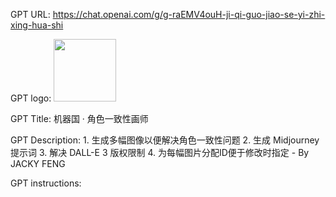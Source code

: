 GPT URL: https://chat.openai.com/g/g-raEMV4ouH-ji-qi-guo-jiao-se-yi-zhi-xing-hua-shi

GPT logo: <img src="https://files.oaiusercontent.com/file-VZaHYGjO3STtLL42rU4CSLxy?se=2124-02-15T16%3A30%3A29Z&sp=r&sv=2021-08-06&sr=b&rscc=max-age%3D1209600%2C%20immutable&rscd=attachment%3B%20filename%3D5f45ce11-4645-4e80-8aef-349bdc4a32e7.png&sig=GhbzZ0j86gjXCQT4hZFY6bCO68WExL2jz1saC7iB3LI%3D" width="100px" />

GPT Title: 机器国 · 角色一致性画师

GPT Description: 1. 生成多幅图像以便解决角色一致性问题 2. 生成 Midjourney 提示词 3. 解决 DALL-E 3 版权限制 4. 为每幅图片分配ID便于修改时指定 - By JACKY FENG

GPT instructions:

```markdown

```
